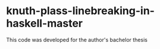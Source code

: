 # knuth-plass-linebreaking-in-haskell-master

This code was developed for the author's bachelor thesis
